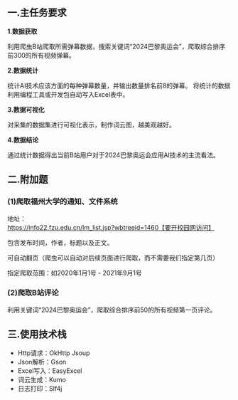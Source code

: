 ## 一.主任务要求
**1.数据获取**

利用爬虫B站爬取所需弹幕数据，搜索关键词“2024巴黎奥运会”，爬取综合排序前300的所有视频弹幕。

**2.数据统计**

统计AI技术应该方面的每种弹幕数量，并输出数量排名前8的弹幕。
将统计的数据利用编程工具或开发包自动写入Excel表中。

**3.数据可视化**

对采集的数据集进行可视化表示，制作词云图，越美观越好。

**4.数据结论**

通过统计数据得出当前B站用户对于2024巴黎奥运会应用AI技术的主流看法。

## 二.附加题

### (1)爬取福州大学的通知、文件系统


地址：https://info22.fzu.edu.cn/lm_list.jsp?wbtreeid=1460【要开校园网访问】

包含发布时间，作者，标题以及正文。

可自动翻页（爬虫可以自动对后续页面进行爬取，而不需要我们指定第几页）

指定爬取范围：如2020年1月1号 - 2021年9月1号

### (2)爬取B站评论

利用关键词“2024巴黎奥运会”，爬取综合排序前50的所有视频第一页评论。

## 三.使用技术栈

* Http请求：OkHttp Jsoup
* Json解析：Gson
* Excel写入：EasyExcel
* 词云生成：Kumo
* 日志打印：Slf4j

